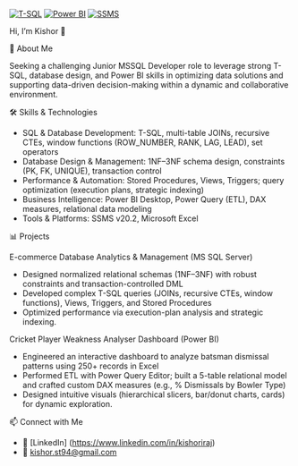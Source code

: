 <!-- Skill Badges -->
[![T-SQL](https://img.shields.io/badge/T--SQL-Expert-blue)](https://docs.microsoft.com/sql/)
[![Power BI](https://img.shields.io/badge/Power%20BI-Intermediate-yellow)](https://powerbi.microsoft.com/)
[![SSMS](https://img.shields.io/badge/SSMS-v20.2-lightgrey)](https://docs.microsoft.com/sql/ssms/)

Hi, I’m Kishor 👋

🚀 About Me

Seeking a challenging Junior MSSQL Developer role to leverage strong T-SQL, database design, and Power BI skills in optimizing data solutions and supporting data-driven decision-making within a dynamic and collaborative environment.

🛠️ Skills & Technologies

- SQL & Database Development: T-SQL, multi-table JOINs, recursive CTEs, window functions (ROW_NUMBER, RANK, LAG, LEAD), set operators  
- Database Design & Management: 1NF–3NF schema design, constraints (PK, FK, UNIQUE), transaction control  
- Performance & Automation: Stored Procedures, Views, Triggers; query optimization (execution plans, strategic indexing)  
- Business Intelligence: Power BI Desktop, Power Query (ETL), DAX measures, relational data modeling  
- Tools & Platforms: SSMS v20.2, Microsoft Excel

📊 Projects

E-commerce Database Analytics & Management (MS SQL Server)
- Designed normalized relational schemas (1NF–3NF) with robust constraints and transaction-controlled DML  
- Developed complex T-SQL queries (JOINs, recursive CTEs, window functions), Views, Triggers, and Stored Procedures  
- Optimized performance via execution-plan analysis and strategic indexing.

Cricket Player Weakness Analyser Dashboard (Power BI)
- Engineered an interactive dashboard to analyze batsman dismissal patterns using 250+ records in Excel  
- Performed ETL with Power Query Editor; built a 5-table relational model and crafted custom DAX measures (e.g., % Dismissals by Bowler Type)  
- Designed intuitive visuals (hierarchical slicers, bar/donut charts, cards) for dynamic exploration.

📫 Connect with Me
- 🔗 [LinkedIn] (https://www.linkedin.com/in/kishoriraj)  
- 📧 kishor.st94@gmail.com
